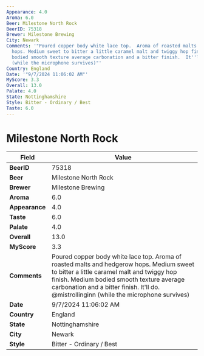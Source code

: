 ```yaml
---
Appearance: 4.0
Aroma: 6.0
Beer: Milestone North Rock
BeerID: 75318
Brewer: Milestone Brewing
City: Newark
Comments: '"Poured copper body white lace top.  Aroma of roasted malts and hedgerow
  hops. Medium sweet to bitter a little caramel malt and twiggy hop finish.  Medium
  bodied smooth texture average carbonation and a bitter finish.  It''ll do.  @mistrollinginn
  (while the microphone survives)"'
Country: England
Date: '"9/7/2024 11:06:02 AM"'
MyScore: 3.3
Overall: 13.0
Palate: 4.0
State: Nottinghamshire
Style: Bitter - Ordinary / Best
Taste: 6.0
---
```


# Milestone North Rock

| Field         | Value |
|---------------|-------|
| **BeerID** | 75318 |
| **Beer** | Milestone North Rock |
| **Brewer** | Milestone Brewing |
| **Aroma** | 6.0 |
| **Appearance** | 4.0 |
| **Taste** | 6.0 |
| **Palate** | 4.0 |
| **Overall** | 13.0 |
| **MyScore** | 3.3 |
| **Comments** | Poured copper body white lace top.  Aroma of roasted malts and hedgerow hops. Medium sweet to bitter a little caramel malt and twiggy hop finish.  Medium bodied smooth texture average carbonation and a bitter finish.  It'll do.  @mistrollinginn (while the microphone survives) |
| **Date** | 9/7/2024 11:06:02 AM |
| **Country** | England |
| **State** | Nottinghamshire |
| **City** | Newark |
| **Style** | Bitter - Ordinary / Best |
